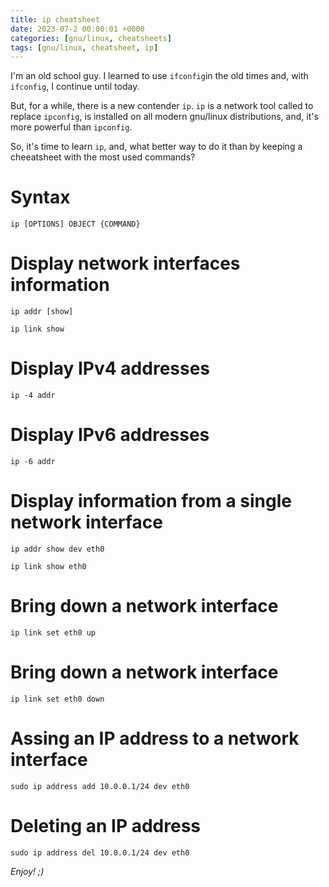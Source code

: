```yaml
---
title: ip cheatsheet 
date: 2023-07-2 00:00:01 +0000
categories: [gnu/linux, cheatsheets]
tags: [gnu/linux, cheatsheet, ip] 
---
```


I'm an old school guy. 
I learned to use `ifconfig`in the old times and, with `ifconfig`, I continue until today.

But, for a while, there is a new contender `ip`. 
`ip` is a network tool called to replace `ipconfig`, is installed on all modern gnu/linux distributions, and, it's more powerful than `ipconfig`.

So, it's time to learn `ip`, and, what better way to do it than by keeping a cheeatsheet with the most used commands? 

# Syntax

```
ip [OPTIONS] OBJECT {COMMAND}  
```

# Display network interfaces information

```
ip addr [show]
```

```
ip link show 
```

# Display IPv4 addresses

```
ip -4 addr
```

# Display IPv6 addresses

```
ip -6 addr
```

# Display information from a single network interface

```
ip addr show dev eth0
```

```
ip link show eth0 
```

# Bring down a network interface

```
ip link set eth0 up
```

# Bring down a network interface

```
ip link set eth0 down
```

# Assing an IP address to a network interface

```
sudo ip address add 10.0.0.1/24 dev eth0
```

# Deleting an IP address

```
sudo ip address del 10.0.0.1/24 dev eth0
```

*Enjoy! ;)*
